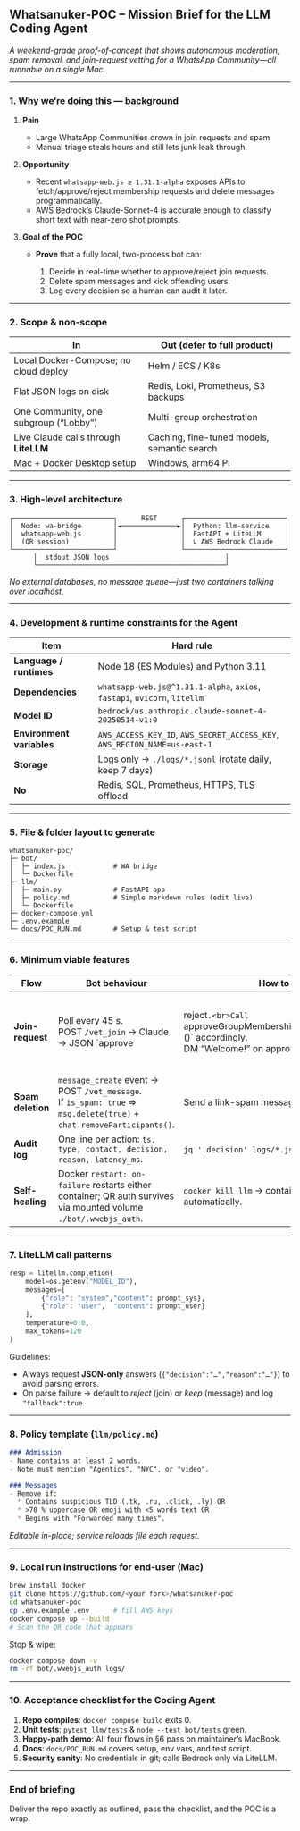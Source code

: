 ## Whatsanuker-POC – Mission Brief for the LLM Coding Agent

*A weekend-grade proof-of-concept that shows autonomous moderation, spam removal, and join-request vetting for a WhatsApp Community—all runnable on a single Mac.*

---

### 1. Why we’re doing this — background

1. **Pain**

   * Large WhatsApp Communities drown in join requests and spam.
   * Manual triage steals hours and still lets junk leak through.

2. **Opportunity**

   * Recent `whatsapp-web.js ≥ 1.31.1-alpha` exposes APIs to fetch/approve/reject membership requests and delete messages programmatically.
   * AWS Bedrock’s Claude-Sonnet-4 is accurate enough to classify short text with near-zero shot prompts.

3. **Goal of the POC**

   * **Prove** that a fully local, two-process bot can:

     1. Decide in real-time whether to approve/reject join requests.
     2. Delete spam messages and kick offending users.
     3. Log every decision so a human can audit it later.

---

### 2. Scope & non-scope

| **In**                                | **Out (defer to full product)**             |
| ------------------------------------- | ------------------------------------------- |
| Local Docker-Compose; no cloud deploy | Helm / ECS / K8s                            |
| Flat JSON logs on disk                | Redis, Loki, Prometheus, S3 backups         |
| One Community, one subgroup (“Lobby”) | Multi-group orchestration                   |
| Live Claude calls through **LiteLLM** | Caching, fine-tuned models, semantic search |
| Mac + Docker Desktop setup            | Windows, arm64 Pi                           |

---

### 3. High-level architecture

```
┌─────────────────────────┐      REST      ┌─────────────────────────┐
│  Node: wa-bridge        │◄──────────────►│  Python: llm-service    │
│  whatsapp-web.js        │                │  FastAPI + LiteLLM      │
│  (QR session)           │                │  ↳ AWS Bedrock Claude   │
└─────────────────────────┘                └─────────────────────────┘
      │  stdout JSON logs                             │
      └───────────────────────────────────────────────┘
```

*No external databases, no message queue—just two containers talking over localhost.*

---

### 4. Development & runtime constraints for the Agent

| Item                      | Hard rule                                                                 |
| ------------------------- | ------------------------------------------------------------------------- |
| **Language / runtimes**   | Node 18 (ES Modules) and Python 3.11                                      |
| **Dependencies**          | `whatsapp-web.js@^1.31.1-alpha`, `axios`, `fastapi`, `uvicorn`, `litellm` |
| **Model ID**              | `bedrock/us.anthropic.claude-sonnet-4-20250514-v1:0`                      |
| **Environment variables** | `AWS_ACCESS_KEY_ID`, `AWS_SECRET_ACCESS_KEY`, `AWS_REGION_NAME=us-east-1` |
| **Storage**               | Logs only → `./logs/*.jsonl` (rotate daily, keep 7 days)                  |
| **No**                    | Redis, SQL, Prometheus, HTTPS, TLS offload                                |

---

### 5. File & folder layout to generate

```
whatsanuker-poc/
├─ bot/
│  ├─ index.js            # WA bridge
│  └─ Dockerfile
├─ llm/
│  ├─ main.py             # FastAPI app
│  ├─ policy.md           # Simple markdown rules (edit live)
│  └─ Dockerfile
├─ docker-compose.yml
├─ .env.example
└─ docs/POC_RUN.md        # Setup & test script
```

---

### 6. Minimum viable features

| Flow              | Bot behaviour                                                                                                           | How to test                                                                                                 |                                                         |
| ----------------- | ----------------------------------------------------------------------------------------------------------------------- | ----------------------------------------------------------------------------------------------------------- | ------------------------------------------------------- |
| **Join-request**  | Poll every 45 s.<br>POST `/vet_join` → Claude → JSON \`approve                                                          | reject`.<br>Call `approveGroupMembershipRequests()`or`reject…()\` accordingly.<br>DM “Welcome!” on approve. | Use a second phone to request join with good/bad notes. |
| **Spam deletion** | `message_create` event → POST `/vet_message`.<br>If `is_spam: true` ⇒ `msg.delete(true)` + `chat.removeParticipants()`. | Send a link-spam message from test phone.                                                                   |                                                         |
| **Audit log**     | One line per action: `ts, type, contact, decision, reason, latency_ms`.                                                 | `jq '.decision' logs/*.jsonl` shows entries.                                                                |                                                         |
| **Self-healing**  | Docker `restart: on-failure` restarts either container; QR auth survives via mounted volume `./bot/.wwebjs_auth`.       | `docker kill llm` → container restarts automatically.                                                       |                                                         |

---

### 7. LiteLLM call patterns

```python
resp = litellm.completion(
    model=os.getenv("MODEL_ID"),
    messages=[
        {"role": "system","content": prompt_sys},
        {"role": "user",  "content": prompt_user}
    ],
    temperature=0.0,
    max_tokens=120
)
```

Guidelines:

* Always request **JSON-only** answers (`{"decision":"…","reason":"…"}`) to avoid parsing errors.
* On parse failure → default to *reject* (join) or *keep* (message) and log `"fallback":true`.

---

### 8. Policy template (`llm/policy.md`)

```md
### Admission
- Name contains at least 2 words.
- Note must mention "Agentics", "NYC", or "video".

### Messages
- Remove if:
  * Contains suspicious TLD (.tk, .ru, .click, .ly) OR
  * >70 % uppercase OR emoji with <5 words text OR
  * Begins with "Forwarded many times".
```

*Editable in-place; service reloads file each request.*

---

### 9. Local run instructions for end-user (Mac)

```bash
brew install docker
git clone https://github.com/<your fork>/whatsanuker-poc
cd whatsanuker-poc
cp .env.example .env      # fill AWS keys
docker compose up --build
# Scan the QR code that appears
```

Stop & wipe:

```bash
docker compose down -v
rm -rf bot/.wwebjs_auth logs/
```

---

### 10. Acceptance checklist for the Coding Agent

1. **Repo compiles**: `docker compose build` exits 0.
2. **Unit tests**: `pytest llm/tests` & `node --test bot/tests` green.
3. **Happy-path demo**: All four flows in §6 pass on maintainer’s MacBook.
4. **Docs**: `docs/POC_RUN.md` covers setup, env vars, and test script.
5. **Security sanity**: No credentials in git; calls Bedrock only via LiteLLM.

---

### End of briefing

Deliver the repo exactly as outlined, pass the checklist, and the POC is a wrap.
